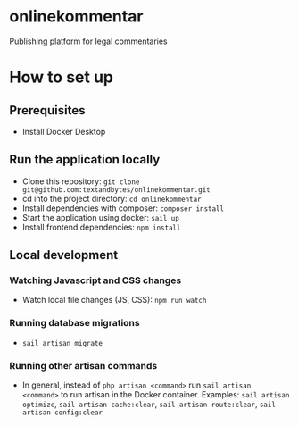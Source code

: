 # onlinekommentar
Publishing platform for legal commentaries

# How to set up
## Prerequisites
- Install Docker Desktop
## Run the application locally
- Clone this repository: `git clone git@github.com:textandbytes/onlinekommentar.git`
- cd into the project directory: `cd onlinekommentar`
- Install dependencies with composer: `composer install`
- Start the application using docker: `sail up`
- Install frontend dependencies: `npm install`

## Local development

### Watching Javascript and CSS changes
- Watch local file changes (JS, CSS): `npm run watch`

### Running database migrations
- `sail artisan migrate`

### Running other artisan commands
- In general, instead of `php artisan <command>` run `sail artisan <command>` to run artisan in the Docker container. Examples: `sail artisan optimize`, `sail artisan cache:clear`, `sail artisan route:clear`, `sail artisan config:clear`